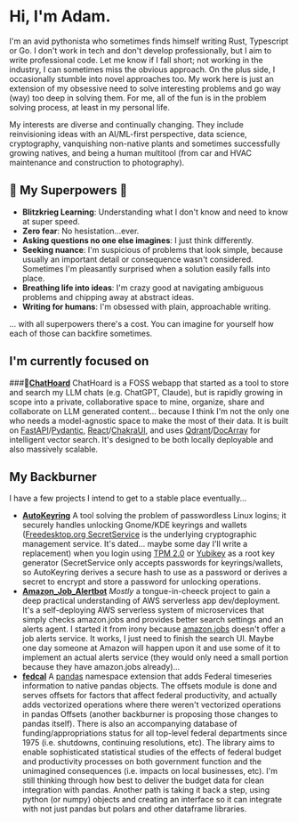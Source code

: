 # Hi, I'm Adam.

I'm an avid pythonista who sometimes finds himself writing Rust, Typescript or Go. I don't work in tech and don't develop professionally, but I aim to write professional code. Let me know if I fall short; not working in the industry, I can sometimes miss the obvious approach. On the plus side, I occasionally stumble into novel approaches too. My work here is just an extension of my obsessive need to solve interesting problems and go way (way) too deep in solving them. For me, all of the fun is in the problem solving process, at least in my personal life.

My interests are diverse and continually changing. They include reinvisioning ideas with an AI/ML-first perspective, data science, cryptography, vanquishing non-native plants and sometimes successfully growing natives, and being a human multitool (from car and HVAC maintenance and construction to photography).

## 🦸 My Superpowers 🦸

- **Blitzkrieg Learning**: Understanding what I don't know and need to know at super speed.
- **Zero fear**: No hesistation...ever.
- **Asking questions no one else imagines**: I just think differently. 
- **Seeking nuance**: I'm suspicious of problems that look simple, because usually an important detail or consequence wasn't considered. Sometimes I'm pleasantly surprised when a solution easily falls into place.
- **Breathing life into ideas**: I'm crazy good at navigating ambiguous problems and chipping away at abstract ideas.
- **Writing for humans**: I'm obsessed with plain, approachable writing.

... with all superpowers there's a cost. You can imagine for yourself how each of those can backfire sometimes.

## I'm currently focused on

###🌱**[ChatHoard](https://github.com/seekinginfiniteloop/ChatHoard)** 
ChatHoard is a FOSS webapp that started as a tool to store and search my LLM chats (e.g. ChatGPT, Claude), but is rapidly growing in scope into a private, collaborative space to mine, organize, share and collaborate on LLM generated content... because I think I'm not the only one who needs a model-agnostic space to make the most of their data. It is built on [FastAPI](https://github.com/tiangolo/fastapi)/[Pydantic](https://github.com/pydantic/pydantic), [React](https://github.com/facebook/react)/[ChakraUI](https://github.com/chakra-ui/chakra-ui), and uses [Qdrant](https://qdrant.tech/)/[DocArray](https://github.com/docarray/docarray) for intelligent vector search. It's designed to be both locally deployable and also massively scalable.

## My Backburner

I have a few projects I intend to get to a stable place eventually... 

- **[AutoKeyring](https://github.com/seekinginfiniteloop/AutoKeyring)** A tool solving the problem of passwordless Linux logins; it securely handles unlocking Gnome/KDE keyrings and wallets ([Freedesktop.org SecretService](https://specifications.freedesktop.org/secret-service/latest/) is the underlying cryptographic management service. It's dated... maybe some day I'll write a replacement) when you login using [TPM 2.0](https://support.microsoft.com/en-us/topic/what-is-tpm-705f241d-025d-4470-80c5-4feeb24fa1ee) or [Yubikey](https://www.yubico.com/products/) as a root key generator (SecretService only accepts passwords for keyrings/wallets, so AutoKeyring derives a secure hash to use as a password or derives a secret to encrypt and store a password for unlocking operations.
- **[Amazon_Job_Alertbot](https://github.com/seekinginfiniteloop/Amazon_Job_Alertbot)** *Mostly* a tongue-in-cheeck project to gain a deep practical understanding of AWS serverless app dev/deployment. It's a self-deploying AWS serverless system of microservices that simply checks amazon.jobs and provides better search settings and an alerts agent. I started it from irony because [amazon.jobs](amazon.jobs) doesn't offer a job alerts service. It works, I just need to finish the search UI. Maybe one day someone at Amazon will happen upon it and use some of it to implement an actual alerts service (they would only need a small portion because they have amazon.jobs already)...
- **[fedcal](https://github.com/seekinginfiniteloop/fedcal)** A [pandas](https://github.com/pandas-dev/pandas) namespace extension that adds Federal timeseries information to native pandas objects. The offsets module is done and serves offsets for factors that affect federal productivity, and actually adds vectorized operations where there weren't vectorized operations in pandas Offsets (another backburner is proposing those changes to pandas itself). There is also an accompanying database of funding/appropriations status for all top-level federal departments since 1975 (i.e. shutdowns, continuing resolutions, etc). The library aims to enable sophisticated statistical studies of the effects of federal budget and productivity processes on both government function and the unimagined consequences (i.e. impacts on local businesses, etc). I'm still thinking through how best to deliver the budget data for clean integration with pandas.  Another path is taking it back a step, using python (or numpy) objects and creating an interface so it can integrate with not just pandas but polars and other dataframe libraries.


